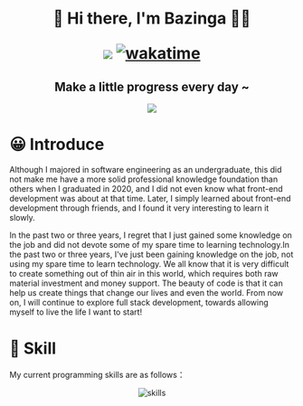 <h1 align="center">👋 Hi there, I'm Bazinga 👨‍💻
<br />

![](https://visitor-badge.laobi.icu/badge?page_id=BazingaOrg.readme) [![wakatime](https://wakatime.com/badge/user/ddefc957-a15d-4aa0-99a8-b0445e59a71c.svg)](https://wakatime.com/@ddefc957-a15d-4aa0-99a8-b0445e59a71c)</h1>

<h2 align="center">Make a little progress every day ~</h3>

<p align="center">
  <source
    srcset="https://github-readme-stats.vercel.app/api?username=BazingaOrg&show_icons=true&theme=dark"
    media="(prefers-color-scheme: dark)"
  />
  <source
    srcset="https://github-readme-stats.vercel.app/api?username=BazingaOrg&show_icons=true"
    media="(prefers-color-scheme: light), (prefers-color-scheme: no-preference)"
  />
  <img src="https://github-readme-stats.vercel.app/api?username=BazingaOrg&show_icons=true"/>
</p>

# 😀 Introduce

Although I majored in software engineering as an undergraduate, this did not make me have a more solid professional knowledge foundation than others when I graduated in 2020, and I did not even know what front-end development was about at that time. Later, I simply learned about front-end development through friends, and I found it very interesting to learn it slowly. 

In the past two or three years, I regret that I just gained some knowledge on the job and did not devote some of my spare time to learning technology.In the past two or three years, I've just been gaining knowledge on the job, not using my spare time to learn technology. We all know that it is very difficult to create something out of thin air in this world, which requires both raw material investment and money support. The beauty of code is that it can help us create things that change our lives and even the world. From now on, I will continue to explore full stack development, towards allowing myself to live the life I want to start!

# 💪 Skill

My current programming skills are as follows：

<p align="center">
  <img alt="skills" src="https://skillicons.dev/icons?i=html,css,javascript,vue,react,vite,tailwind,nodejs,express,mongodb" />
</p>
